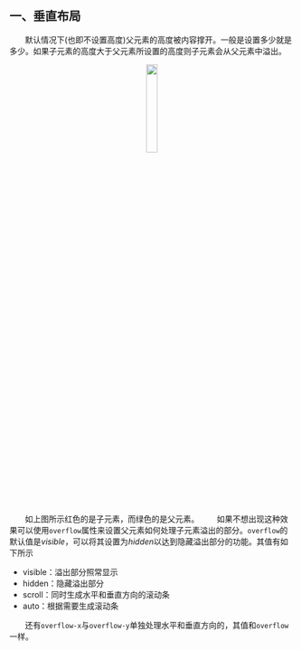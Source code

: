 ## 一、垂直布局
&nbsp;&nbsp;&nbsp;&nbsp;&nbsp;&nbsp;&nbsp;默认情况下(也即不设置高度)父元素的高度被内容撑开。一般是设置多少就是多少。如果子元素的高度大于父元素所设置的高度则子元素会从父元素中溢出。
<center>
<img src="https://seul-1302377718.cos.ap-nanjing.myqcloud.com/markdown/20210205185054.png" width=20%>
</center>

&nbsp;&nbsp;&nbsp;&nbsp;&nbsp;&nbsp;&nbsp;如上图所示红色的是子元素，而绿色的是父元素。
&nbsp;&nbsp;&nbsp;&nbsp;&nbsp;&nbsp;&nbsp;如果不想出现这种效果可以使用`overflow`属性来设置父元素如何处理子元素溢出的部分。`overflow`的默认值是$visible$，可以将其设置为$hidden$以达到隐藏溢出部分的功能。其值有如下所示
* visible：溢出部分照常显示
* hidden：隐藏溢出部分
* scroll：同时生成水平和垂直方向的滚动条
* auto：根据需要生成滚动条

&nbsp;&nbsp;&nbsp;&nbsp;&nbsp;&nbsp;&nbsp;还有`overflow-x`与`overflow-y`单独处理水平和垂直方向的，其值和`overflow`一样。
